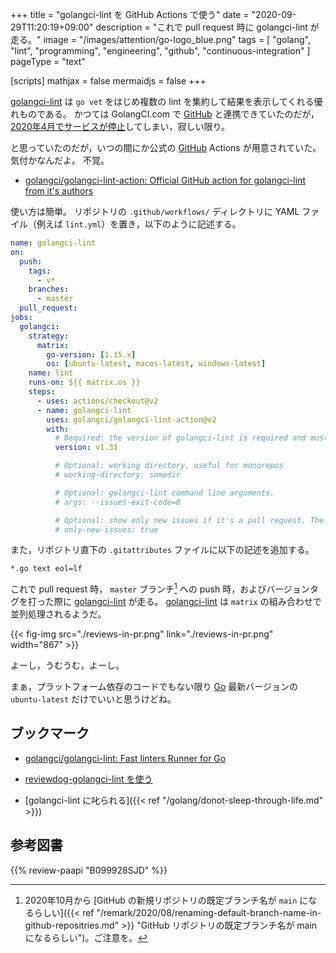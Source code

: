 +++
title = "golangci-lint を GitHub Actions で使う"
date =  "2020-09-29T11:20:19+09:00"
description = "これで pull request 時に golangci-lint が走る。"
image = "/images/attention/go-logo_blue.png"
tags = [ "golang", "lint", "programming", "engineering", "github", "continuous-integration" ]
pageType = "text"

[scripts]
  mathjax = false
  mermaidjs = false
+++

[golangci-lint] は `go vet` をはじめ複数の lint を集約して結果を表示してくれる優れものである。
かつては GolangCI.com で [GitHub] と連携できていたのだが，[2020年4月でサービスが停止](https://medium.com/golangci/golangci-com-is-closing-d1fc1bd30e0e "GolangCI.com is closing. Dear customers of GolangCI.com, | by Denis Isaev | golangci | Medium")してしまい，寂しい限り。

と思っていたのだが，いつの間にか公式の [GitHub] Actions が用意されていた。
気付かなんだよ。
不覚。

- [golangci/golangci-lint-action: Official GitHub action for golangci-lint from it's authors](https://github.com/golangci/golangci-lint-action)

使い方は簡単。
リポジトリの `.github/workflows/` ディレクトリに YAML ファイル（例えば `lint.yml`）を置き，以下のように記述する。

```yaml
name: golangci-lint
on:
  push:
    tags:
      - v*
    branches:
      - master
  pull_request:
jobs:
  golangci:
    strategy:
      matrix:
        go-version: [1.15.x]
        os: [ubuntu-latest, macos-latest, windows-latest]
    name: lint
    runs-on: ${{ matrix.os }}
    steps:
      - uses: actions/checkout@v2
      - name: golangci-lint
        uses: golangci/golangci-lint-action@v2
        with:
          # Required: the version of golangci-lint is required and must be specified without patch version: we always use the latest patch version.
          version: v1.31

          # Optional: working directory, useful for monorepos
          # working-directory: somedir

          # Optional: golangci-lint command line arguments.
          # args: --issues-exit-code=0

          # Optional: show only new issues if it's a pull request. The default value is `false`.
          # only-new-issues: true
```

また，リポジトリ直下の `.gitattributes` ファイルに以下の記述を追加する。

```text
*.go text eol=lf
```

これで pull request 時， `master` ブランチ[^br1] への push 時，およびバージョンタグを打った際に [golangci-lint] が走る。
[golangci-lint] は `matrix` の組み合わせで並列処理されるようだ。

[^br1]: 2020年10月から [GitHub の新規リポジトリの既定ブランチ名が `main` になるらしい]({{< ref "/remark/2020/08/renaming-default-branch-name-in-github-repositries.md" >}} "GitHub リポジトリの既定ブランチ名が main になるらしい")。ご注意を。

{{< fig-img src="./reviews-in-pr.png" link="./reviews-in-pr.png" width="867" >}}

よーし，うむうむ，よーし。

まぁ，プラットフォーム依存のコードでもない限り [Go] 最新バージョンの `ubuntu-latest` だけでいいと思うけどね。

## ブックマーク

- [golangci/golangci-lint: Fast linters Runner for Go](https://github.com/golangci/golangci-lint)
- [reviewdog-golangci-lint を使う](https://zenn.dev/ikawaha/articles/57384e8fc69c7b057f7f)

- [golangci-lint に叱られる]({{< ref "/golang/donot-sleep-through-life.md" >}})

[Go]: https://go.dev/
[golangci-lint]: https://golangci-lint.run/
[GitHub]: https://github.com/

## 参考図書

{{% review-paapi "B099928SJD" %}} <!-- プログラミング言語Go -->
